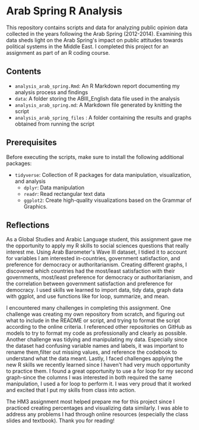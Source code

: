 # Arab Spring R Analysis

This repository contains scripts and data for analyzing public opinion data collected in the years following the Arab Spring (2012-2014). Examining this data sheds light on the Arab Spring's impact on public attitudes towards political systems in the Middle East. I completed this project for an assignment as part of an R coding course. 

## Contents

- `analysis_arab_spring.Rmd`: An R Markdown report documenting my analysis process and findings
- `data`: A folder storing the ABIII_English data file used in the analysis
- `analysis_arab_spring.md`: A Markdown file generated by knitting the script 
- `analysis_arab_spring_files` : A folder containing the results and graphs obtained from running the script

## Prerequisites

Before executing the scripts, make sure to install the following additional packages:
- `tidyverse`: Collection of R packages for data manipulation, visualization, and analysis
  - `dplyr`: Data manipulation 
  - `readr`: Read rectangular text data
  - `ggplot2`: Create high-quality visualizations based on the Grammar of Graphics.

## Reflections

As a Global Studies and Arabic Language student, this assignment gave me the opportunity to apply my R skills to social sciences questions that really interest me. Using Arab Barometer's Wave III dataset, I tidied it to account for variables I am interested in-countries, government satisfaction, and preference for democracy or authoritarianism. Creating different graphs, I discovered which countries had the most/least satisfaction with their governments, most/least preference for democracy or authoritarianism, and the correlation between government satisfaction and preference for democracy. I used skills we learned to import data, tidy data, graph data with ggplot, and use functions like for loop, summarize, and mean. 

I encountered many challenges in completing this assignment. One challenge was creating my own repository from scratch, and figuring out what to include in the README or script, and trying to format the script according to the online criteria. I referenced other repositories on GitHub as models to try to format my code as professionally and clearly as possible. Another challenge was tidying and manipulating my data. Especially since the dataset had confusing variable names and labels, it was important to rename them,filter out missing values, and reference the codebook to understand what the data meant. Lastly, I faced challenges applying the new R skills we recently learned since I haven't had very much opportunity to practice them. I found a great opportunity to use a for loop for my second graph-since the columns I was interested in both required the same manipulation, I used a for loop to perform it. I was very proud that it worked and excited that I put my skills from class into action. 

The HM3 assignment most helped prepare me for this project since I practiced creating percentages and visualizing data similarly. I was able to address any problems I had through online resources (especially the class slides and textbook). Thank you for reading! 
